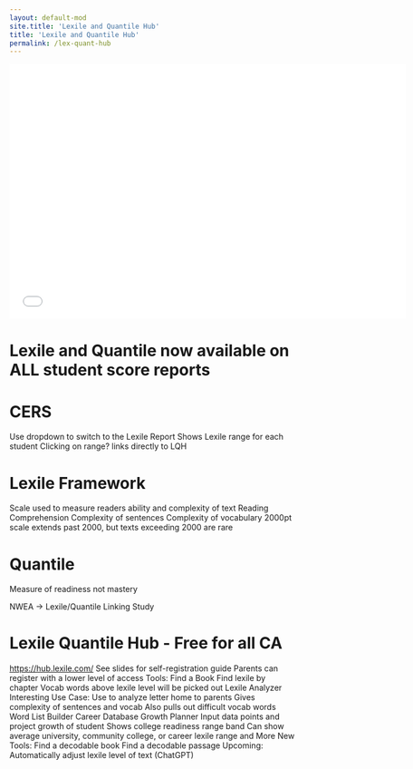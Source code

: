 ```yaml
---
layout: default-mod
site.title: 'Lexile and Quantile Hub'
title: 'Lexile and Quantile Hub'
permalink: /lex-quant-hub
---
```


<embed src="media/cera.lexile.quantile_conf.pptx.pdf"
    height="450px"
    width="700px">

# Lexile and Quantile now available on ALL student score reports

# CERS
Use dropdown to switch to the Lexile Report
Shows Lexile range for each student
Clicking on range? links directly to LQH

# Lexile Framework
Scale used to measure readers ability and complexity of text
Reading Comprehension
Complexity of sentences
Complexity of vocabulary
2000pt scale extends past 2000, but texts exceeding 2000 are rare

# Quantile
Measure of readiness not mastery

NWEA -> Lexile/Quantile Linking Study

# Lexile Quantile Hub - Free for all CA
https://hub.lexile.com/
See slides for self-registration guide
Parents can register with a lower level of access
Tools:
Find a Book
Find lexile by chapter
Vocab words above lexile level will be picked out
Lexile Analyzer
Interesting Use Case: Use to analyze letter home to parents
Gives complexity of sentences and vocab
Also pulls out difficult vocab words
Word List Builder
Career Database
Growth Planner
Input data points and project growth of student
Shows college readiness range band
Can show average university, community college, or career lexile range
and More
New Tools:
Find a decodable book
Find a decodable passage
Upcoming:
Automatically adjust lexile level of text (ChatGPT)
